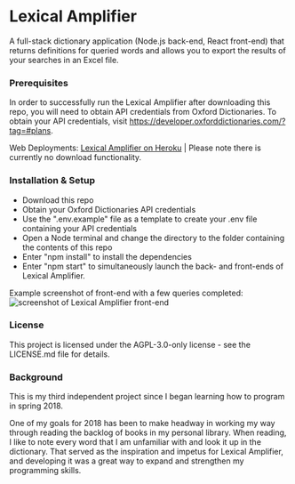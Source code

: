 # Lexical Amplifier
A full-stack dictionary application (Node.js back-end, React front-end) that returns definitions for queried words and allows you to export the results of your searches in an Excel file.

### Prerequisites
In order to successfully run the Lexical Amplifier after downloading this repo, you will need to obtain API credentials from Oxford Dictionaries. To obtain your API credentials, visit https://developer.oxforddictionaries.com/?tag=#plans.

Web Deployments:
[Lexical Amplifier on Heroku](https://lexical-amplifier.herokuapp.com/) | Please note there is currently no download functionality.

### Installation & Setup
- Download this repo
- Obtain your Oxford Dictionaries API credentials
- Use the ".env.example" file as a template to create your .env file containing your API credentials
- Open a Node terminal and change the directory to the folder containing the contents of this repo
- Enter "npm install" to install the dependencies
- Enter "npm start" to simultaneously launch the back- and front-ends of Lexical Amplifier.

Example screenshot of front-end with a few queries completed:
![screenshot of Lexical Amplifier front-end](https://i.imgur.com/bz9rMrx.png?1)

### License
This project is licensed under the AGPL-3.0-only license - see the LICENSE.md file for details.

### Background
This is my third independent project since I began learning how to program in spring 2018.

One of my goals for 2018 has been to make headway in working my way through reading the backlog of books in my personal library. When reading, I like to note every word that I am unfamiliar with and look it up in the dictionary. That served as the inspiration and impetus for Lexical Amplifier, and developing it was a great way to expand and strengthen my programming skills.
